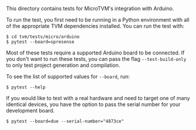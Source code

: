 <!--- Licensed to the Apache Software Foundation (ASF) under one -->
<!--- or more contributor license agreements.  See the NOTICE file -->
<!--- distributed with this work for additional information -->
<!--- regarding copyright ownership.  The ASF licenses this file -->
<!--- to you under the Apache License, Version 2.0 (the -->
<!--- "License"); you may not use this file except in compliance -->
<!--- with the License.  You may obtain a copy of the License at -->

<!---   http://www.apache.org/licenses/LICENSE-2.0 -->

<!--- Unless required by applicable law or agreed to in writing, -->
<!--- software distributed under the License is distributed on an -->
<!--- "AS IS" BASIS, WITHOUT WARRANTIES OR CONDITIONS OF ANY -->
<!--- KIND, either express or implied.  See the License for the -->
<!--- specific language governing permissions and limitations -->
<!--- under the License. -->

This directory contains tests for MicroTVM's integration with Arduino.

To run the test, you first need to be running in a Python environment with
all of the appropriate TVM dependencies installed. You can run the test with:

```
$ cd tvm/tests/micro/arduino
$ pytest --board=spresense
```

Most of these tests require a supported Arduino board to be connected.
If you don't want to run these tests, you can pass the flag
`--test-build-only` to only test project generation and compilation.

To see the list of supported values for `--board`, run:
```
$ pytest --help
```

If you would like to test with a real hardware and need to target one of many
identical devices, you have the option to pass the serial number for your
development board.
```
$ pytest --board=due --serial-number="4873ce"
```
